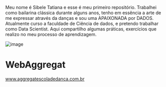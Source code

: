   Meu nome é Sibele Tatiana e esse é meu primeiro repositório.
  Trabalhei como bailarina clássica durante alguns anos, tenho em essência a arte de me expressar através da danças e sou uma APAIXONADA por DADOS.
  Atualmente curso a faculdade de Ciência de dados, e pretendo trabalhar como Data Scientist.
  Aqui compartilho algumas práticas, exercícios que realizo no meu processo de aprendizagem.
 


![image](https://github.com/SibeleTatiana/WebAggregat/assets/147422002/aa78d553-285e-4ccd-b44f-6f7916a72adb)


# WebAggregat
www.aggregatescoladedanca.com.br

